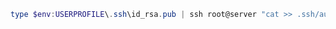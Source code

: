 ```powershell
type $env:USERPROFILE\.ssh\id_rsa.pub | ssh root@server "cat >> .ssh/authorized_keys"
```

